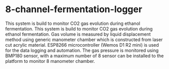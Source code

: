 # 8-channel-fermentation-logger
This system is build to monitor CO2 gas evolution during ethanol fermentation. This system is build to monitor CO2 gas evolution during ethanol fermentation. Gas volume is measured by liquid displacement method using generic manometer chamber which is constructed from laser cut acrylic material. ESP8266 microcontroller (Wemos D1 R2 mini) is used for the data logging and automation. The gas pressure is monitored using BMP180 sensor, with a maximum number of 8 sensor can be installed to the platform to monitor 8 manometer chamber. 
